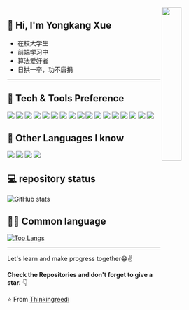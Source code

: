 <img src="https://media.giphy.com/media/MeJgB3yMMwIaHmKD4z/giphy.gif" width="30%" align="right">


 ## 👋 Hi, I'm Yongkang Xue 
 * 在校大学生
 * 前端学习中
 * 算法爱好者
 * 日拱一卒，功不唐捐

---



## 🔨 Tech & Tools Preference

<img src = "https://img.shields.io/badge/-HTML5-E34F26?style=flat&logo=html5&logoColor=white"> 
<img src = "https://img.shields.io/badge/-CSS3-1572B6?style=flat&logo=css3&logoColor=white">
<img src="https://img.shields.io/badge/-Bootstrap-563D7C?style=flat&logo=bootstrap&logoColor=white">
<img src="https://img.shields.io/badge/-JavaScript-eed718?style=flat&logo=javascript&logoColor=ffffff">
<img src="https://img.shields.io/badge/-Sass-cc6699?style=flat&logo=sass&logoColor=ffffff">
<img src="https://img.shields.io/badge/-React-000000?style=flat&logo=react&logoColor=00c8ff">
<img src="https://img.shields.io/badge/Vue.js-35495E?style=flat&logo=vue.js&logoColor=4FC08D">
<img src="https://img.shields.io/badge/-MongoDB-4DB33D?style=flat&logo=mongodb&logoColor=FFFFFF">
<img src="https://img.shields.io/badge/-MySQL-F29111?style=flat&logo=mysql&logoColor=FFFFFF">
<img src="https://img.shields.io/badge/-Express.js-787878?style=flat">
<img src="https://img.shields.io/badge/-Node.js-3C873A?style=flat&logo=Node.js&logoColor=white">
<img src="https://img.shields.io/badge/TypeScript-007ACC?style=flat&logo=typescript&logoColor=white">
<img src="http://img.shields.io/badge/-Git-F1502F?style=flat&logo=git&logoColor=FFFFFF">
<img src="http://img.shields.io/badge/-Github-000000?style=flat&logo=github&logoColor=FFFFFF">
<img src="http://img.shields.io/badge/-VS%20Code-007ACC?style=flat&logo=visual%20studio%20code&logoColor=white">
<img src="http://img.shields.io/badge/-Heroku-430098?style=flat&logo=heroku&logoColor=white">
<img src="http://img.shields.io/badge/-Vercel-black?style=flat&logo=vercel&logoColor=white">

## 📌 Other Languages I know

<div display:flex>
  <img src="https://img.shields.io/badge/C-00599C?style=flat&logo=c&logoColor=white"> 
  <img src="https://img.shields.io/badge/C%2B%2B-00599C?style=flat&logo=c%2B%2B&logoColor=white"> 
  <img src="http://img.shields.io/badge/-Java-F89820?style=flat&logo=java&logoColor=white"> 
  <img src="https://img.shields.io/badge/-Python-black?style=flat&logo=python&logoColor=white"> 
</div>

## 💻 repository status

![GitHub stats](https://github-readme-stats.vercel.app/api?Thinkingreedi&show_icons=true&hide_border=true)


## 👨‍💻 Common language

[![Top Langs](https://github-readme-stats.vercel.app/api/top-langs/?username=Thinkingreedi&layout=compact)](https://github.com/Thinkingreedi/github-readme-stats)

---

Let's learn and make progress together😁✌

**Check the Repositories and don't forget to give a star.** 👇

:star: From [Thinkingreedi](https://github.com/Thinkingreedi)
